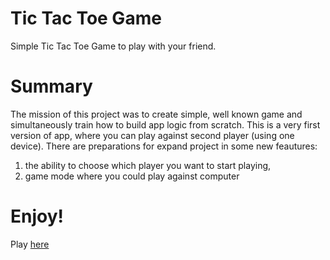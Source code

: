 # Tic Tac Toe Game
Simple Tic Tac Toe Game to play with your friend.

# Summary
The mission of this project was to create simple, well known game and simultaneously train how to build app logic from scratch.
This is a very first version of app, where you can play against second player (using one device).
There are preparations for expand project in some new feautures:
1. the ability to choose which player you want to start playing,
2. game mode where you could play against computer

# Enjoy!
Play [here](https://dominikkoniarz.github.io/Tic-Tac-Toe-Game/)

